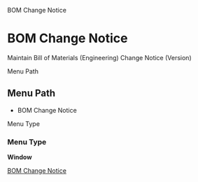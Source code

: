 
BOM Change Notice
# BOM Change Notice


Maintain Bill of Materials (Engineering) Change Notice (Version)

Menu Path
## Menu Path



- BOM Change Notice

Menu Type
### Menu Type

**Window**


[BOM Change Notice](functional-guide/window/window-bom-change-notice.md)